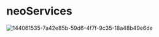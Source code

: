 ﻿# neoServices

![144061535-7a42e85b-59d6-4f7f-9c35-18a48b49e6de](https://user-images.githubusercontent.com/75577090/172055547-1ce12b41-507f-4bbb-b10b-2ece02398697.png)
